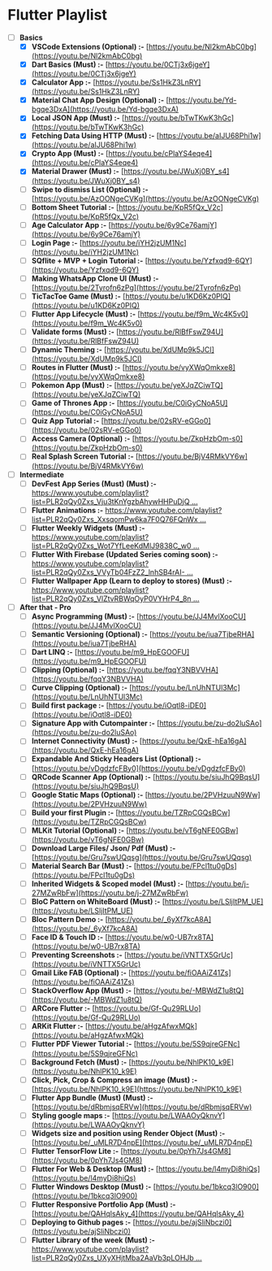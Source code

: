 # Flutter Playlist

- [ ]  **Basics**
    - [x]  **VSCode Extensions (Optional) :-** [https://youtu.be/Nl2kmAbC0bg](https://youtu.be/Nl2kmAbC0bg)
    - [x]  **Dart Basics (Must) :-** [https://youtu.be/0CTj3x6jgeY](https://youtu.be/0CTj3x6jgeY)
    - [x]  **Calculator App :-** [https://youtu.be/Ss1HkZ3LnRY](https://youtu.be/Ss1HkZ3LnRY)
    - [x]  **Material Chat App Design (Optional) :-** [https://youtu.be/Yd-bgqe3DxA](https://youtu.be/Yd-bgqe3DxA)
    - [x]  **Local JSON App (Must) :-** [https://youtu.be/bTwTKwK3hGc](https://youtu.be/bTwTKwK3hGc)
    - [x]  **Fetching Data Using HTTP (Must) :-** [https://youtu.be/aIJU68Phi1w](https://youtu.be/aIJU68Phi1w)
    - [x]  **Crypto App (Must) :-** [https://youtu.be/cPlaYS4eqe4](https://youtu.be/cPlaYS4eqe4)
    - [X]  **Material Drawer (Must) :-** [https://youtu.be/JWuXj0BY_s4](https://youtu.be/JWuXj0BY_s4)
    - [ ]  **Swipe to dismiss List (Optional) :-** [https://youtu.be/AzOONgeCVKg](https://youtu.be/AzOONgeCVKg)
    - [ ]  **Bottom Sheet Tutorial :-** [https://youtu.be/KpR5fQx_V2c](https://youtu.be/KpR5fQx_V2c)
    - [ ]  **Age Calculator App :-** [https://youtu.be/6y9Ce76amjY](https://youtu.be/6y9Ce76amjY)
    - [ ]  **Login Page :-** [https://youtu.be/iYH2jzUM1Nc](https://youtu.be/iYH2jzUM1Nc)
    - [ ]  **SQflite + MVP + Login Tutorial :-** [https://youtu.be/Yzfxqd9-6QY](https://youtu.be/Yzfxqd9-6QY)
    - [ ]  **Making WhatsApp Clone UI (Must) :-** [https://youtu.be/2Tyrofn6zPg](https://youtu.be/2Tyrofn6zPg)
    - [ ]  **TicTacToe Game (Must) :-** [https://youtu.be/u1KD6Kz0PIQ](https://youtu.be/u1KD6Kz0PIQ)
    - [ ]  **Flutter App Lifecycle (Must) :-** [https://youtu.be/f9m_Wc4K5v0](https://youtu.be/f9m_Wc4K5v0)
    - [ ]  **Validate forms (Must) :-** [https://youtu.be/RlBfFswZ94U](https://youtu.be/RlBfFswZ94U)
    - [ ]  **Dynamic Theming :-** [https://youtu.be/XdUMp9k5JCI](https://youtu.be/XdUMp9k5JCI)
    - [ ]  **Routes in Flutter (Must) :-** [https://youtu.be/vyXWqOmkxe8](https://youtu.be/vyXWqOmkxe8)
    - [ ]  **Pokemon App (Must) :-** [https://youtu.be/yeXJqZCiwTQ](https://youtu.be/yeXJqZCiwTQ)
    - [ ]  **Game of Thrones App :-** [https://youtu.be/C0iGyCNoA5U](https://youtu.be/C0iGyCNoA5U)
    - [ ]  **Quiz App Tutorial :-** [https://youtu.be/02sRV-eGGo0](https://youtu.be/02sRV-eGGo0)
    - [ ]  **Access Camera (Optional) :-** [https://youtu.be/ZkpHzbOm-s0](https://youtu.be/ZkpHzbOm-s0)
    - [ ]  **Real Splash Screen Tutorial :-** [https://youtu.be/BjV4RMkVY6w](https://youtu.be/BjV4RMkVY6w)

- [ ]  **Intermediate**
    - [ ]  **DevFest App Series (Must) (Must) :-** [https://www.youtube.com/playlist?list=PLR2qQy0Zxs_Vju3tKnYgzbAhywHHPuDjQ …](https://www.youtube.com/playlist?list=PLR2qQy0Zxs_Vju3tKnYgzbAhywHHPuDjQ)
    - [ ]  **Flutter Animations :-** [https://www.youtube.com/playlist?list=PLR2qQy0Zxs_XxsqomPw6ka7F0Q76FQnWx …](https://www.youtube.com/playlist?list=PLR2qQy0Zxs_XxsqomPw6ka7F0Q76FQnWx)
    - [ ]  **Flutter Weekly Widgets (Must) :-** [https://www.youtube.com/playlist?list=PLR2qQy0Zxs_Wot7YfLeeKdMlJ9838C_w0 …](https://www.youtube.com/playlist?list=PLR2qQy0Zxs_Wot7YfLeeKdMlJ9838C_w0)
    - [ ]  **Flutter With Firebase (Updated Series coming soon) :-** [https://www.youtube.com/playlist?list=PLR2qQy0Zxs_VVyTb04FzZ2_lnhSB4rAI- …](https://www.youtube.com/playlist?list=PLR2qQy0Zxs_VVyTb04FzZ2_lnhSB4rAI-)
    - [ ]  **Flutter Wallpaper App (Learn to deploy to stores) (Must) :-** [https://www.youtube.com/playlist?list=PLR2qQy0Zxs_VlZtvRBWqOyP0VYHrP4_8n …](https://www.youtube.com/playlist?list=PLR2qQy0Zxs_VlZtvRBWqOyP0VYHrP4_8n)

- [ ]  **After that - Pro**
    - [ ]  **Async Programming (Must) :-** [https://youtu.be/JJ4MvlXooCU](https://youtu.be/JJ4MvlXooCU)
    - [ ]  **Semantic Versioning (Optional) :-** [https://youtu.be/iua7TjbeRHA](https://youtu.be/iua7TjbeRHA)
    - [ ]  **Dart LINQ :-** [https://youtu.be/m9_HpEGOOFU](https://youtu.be/m9_HpEGOOFU)
    - [ ]  **Clipping (Optional) :-** [https://youtu.be/fqqY3NBVVHA](https://youtu.be/fqqY3NBVVHA)
    - [ ]  **Curve Clipping (Optional) :-** [https://youtu.be/LnUhNTUl3Mc](https://youtu.be/LnUhNTUl3Mc)
    - [ ]  **Build first package :-** [https://youtu.be/iOqtl8-iDE0](https://youtu.be/iOqtl8-iDE0)
    - [ ]  **Signature App with Cutompainter :-** [https://youtu.be/zu-do2luSAo](https://youtu.be/zu-do2luSAo)
    - [ ]  **Internet Connectivity (Must) :-** [https://youtu.be/QxE-hEa16gA](https://youtu.be/QxE-hEa16gA)
    - [ ]  **Expandable And Sticky Headers List (Optional) :-**[https://youtu.be/vDgdzfcFBy0](https://youtu.be/vDgdzfcFBy0)
    - [ ]  **QRCode Scanner App (Optional) :-** [https://youtu.be/siuJhQ9BqsU](https://youtu.be/siuJhQ9BqsU)
    - [ ]  **Google Static Maps (Optional) :-** [https://youtu.be/2PVHzuuN9Ww](https://youtu.be/2PVHzuuN9Ww)
    - [ ]  **Build your first Plugin :-** [https://youtu.be/TZRpCGQsBCw](https://youtu.be/TZRpCGQsBCw)
    - [ ]  **MLKit Tutorial (Optional) :-** [https://youtu.be/vT6gNFE0GBw](https://youtu.be/vT6gNFE0GBw)
    - [ ]  **Download Large Files/ Json/ Pdf (Must) :-** [https://youtu.be/Gru7swUQqsg](https://youtu.be/Gru7swUQqsg)
    - [ ]  **Material Search Bar (Must) :-** [https://youtu.be/FPcl1tu0gDs](https://youtu.be/FPcl1tu0gDs)
    - [ ]  **Inherited Widgets & Scoped model (Must) :-** [https://youtu.be/j-27MZwRbFw](https://youtu.be/j-27MZwRbFw)
    - [ ]  **BloC Pattern on WhiteBoard (Must) :-** [https://youtu.be/LSljItPM_UE](https://youtu.be/LSljItPM_UE)
    - [ ]  **Bloc Pattern Demo :-** [https://youtu.be/_6yXf7kcA8A](https://youtu.be/_6yXf7kcA8A)
    - [ ]  **Face ID & Touch ID :-** [https://youtu.be/w0-UB7rx8TA](https://youtu.be/w0-UB7rx8TA)
    - [ ]  **Preventing Screenshots :-** [https://youtu.be/iVNTTX5GrUc](https://youtu.be/iVNTTX5GrUc)
    - [ ]  **Gmail Like FAB (Optional) :-** [https://youtu.be/fiOAAiZ41Zs](https://youtu.be/fiOAAiZ41Zs)
    - [ ]  **StackOverflow App (Must) :-** [https://youtu.be/-MBWdZ1u8tQ](https://youtu.be/-MBWdZ1u8tQ)
    - [ ]  **ARCore Flutter :-** [https://youtu.be/Gf-Qu29RLUo](https://youtu.be/Gf-Qu29RLUo)
    - [ ]  **ARKit Flutter :-** [https://youtu.be/aHgzAfwxMQk](https://youtu.be/aHgzAfwxMQk)
    - [ ]  **Flutter PDF Viewer Tutorial :-** [https://youtu.be/5S9qjreGFNc](https://youtu.be/5S9qjreGFNc)
    - [ ]  **Background Fetch (Must) :-** [https://youtu.be/NhlPK10_k9E](https://youtu.be/NhlPK10_k9E)
    - [ ]  **Click, Pick, Crop & Compress an image (Must) :-** [https://youtu.be/NhlPK10_k9E](https://youtu.be/NhlPK10_k9E)
    - [ ]  **Flutter App Bundle (Must) (Must) :-** [https://youtu.be/dRbmjsqERVw](https://youtu.be/dRbmjsqERVw)
    - [ ]  **Styling google maps :-** [https://youtu.be/LWAAOyQknvY](https://youtu.be/LWAAOyQknvY)
    - [ ]  **Widgets size and position using Render Object (Must) :-** [https://youtu.be/_uMLR7D4npE](https://youtu.be/_uMLR7D4npE)
    - [ ]  **Flutter TensorFlow Lite :-** [https://youtu.be/0pYh7Js4GM8](https://youtu.be/0pYh7Js4GM8)
    - [ ]  **Flutter For Web & Desktop (Must) :-** [https://youtu.be/l4myDi8hiQs](https://youtu.be/l4myDi8hiQs)
    - [ ]  **Flutter Windows Desktop (Must) :-** [https://youtu.be/1bkcq3lO900](https://youtu.be/1bkcq3lO900)
    - [ ]  **Flutter Responsive Portfolio App (Must) :-** [https://youtu.be/QAHqlsAky_4](https://youtu.be/QAHqlsAky_4)
    - [ ]  **Deploying to Github pages :-** [https://youtu.be/ajSliNbczi0](https://youtu.be/ajSliNbczi0)
    - [ ]  **Flutter Library of the week (Must) :-** [https://www.youtube.com/playlist?list=PLR2qQy0Zxs_UXyXHjtMba2AaVb3pLOHJb …](https://www.youtube.com/playlist?list=PLR2qQy0Zxs_UXyXHjtMba2AaVb3pLOHJb)
